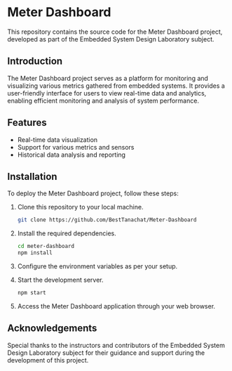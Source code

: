 # Meter Dashboard

This repository contains the source code for the Meter Dashboard project, developed as part of the Embedded System Design Laboratory subject.

## Introduction

The Meter Dashboard project serves as a platform for monitoring and visualizing various metrics gathered from embedded systems. It provides a user-friendly interface for users to view real-time data and analytics, enabling efficient monitoring and analysis of system performance.

## Features

- Real-time data visualization
- Support for various metrics and sensors
- Historical data analysis and reporting

## Installation

To deploy the Meter Dashboard project, follow these steps:

1. Clone this repository to your local machine.
   ```bash
   git clone https://github.com/BestTanachat/Meter-Dashboard
   ```

2. Install the required dependencies.
   ```bash
   cd meter-dashboard
   npm install
   ```

3. Configure the environment variables as per your setup.

4. Start the development server.
   ```bash
   npm start
   ```

5. Access the Meter Dashboard application through your web browser.



## Acknowledgements

Special thanks to the instructors and contributors of the Embedded System Design Laboratory subject for their guidance and support during the development of this project.
